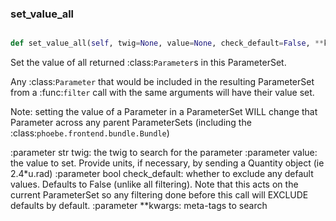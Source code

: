 ### set\_value\_all
```py

def set_value_all(self, twig=None, value=None, check_default=False, **kwargs)

```



Set the value of all returned :class:`Parameter`s in this ParameterSet.

Any :class:`Parameter` that would be included in the resulting ParameterSet
from a :func:`filter` call with the same arguments will have
their value set.

Note: setting the value of a Parameter in a ParameterSet WILL
change that Parameter across any parent ParameterSets (including
the :class:`phoebe.frontend.bundle.Bundle`)

:parameter str twig: the twig to search for the parameter
:parameter value: the value to set.  Provide units, if necessary, by
        sending a Quantity object (ie 2.4*u.rad)
:parameter bool check_default: whether to exclude any default values.
        Defaults to False (unlike all filtering).  Note that this
        acts on the current ParameterSet so any filtering done before
        this call will EXCLUDE defaults by default.
:parameter **kwargs: meta-tags to search

